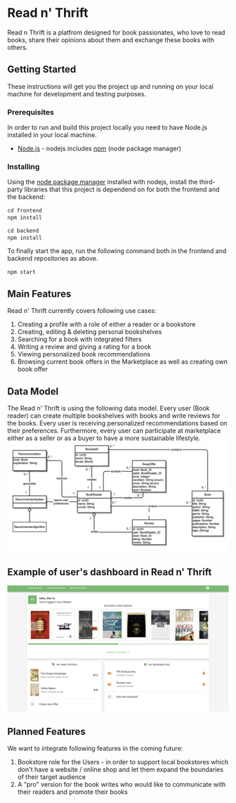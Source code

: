 # Read n' Thrift 

Read n Thrift is a platfrom designed for book passionates, who love to read books, share their opinions about them and exchange these books with others.  

## Getting Started

These instructions will get you the project up and running on your local machine for development and testing purposes.

### Prerequisites

In order to run and build this project locally you need to have Node.js installed in your local machine. 

* [Node.js](https://nodejs.org/) - nodejs includes [npm](https://www.npmjs.com/) (node package manager) 

### Installing

Using the [node package manager](https://www.npmjs.com) installed with nodejs, install the third-party libraries that this project is dependend on for both the frontend and the backend: 

```
cd frontend
npm install
```
```
cd backend
npm install
```

To finally start the app, run the following command both in the frontend and backend repositories as above. 

```
npm start
```

## Main Features

Read n' Thrift currently covers following use cases:
  1. Creating a profile with a role of either a reader or a bookstore 
  2. Creating, editing & deleting personal bookshelves
  3. Searching for a book with integrated filters
  4. Writing a review and giving a rating for a book
  5. Viewing personalized book recommendations
  6. Browsing current book offers in the Marketplace as well as creating own book offer


## Data Model
The Read n' Thrift is using the following data model. Every user (Book reader) can create multiple bookshelves with books and write reviews for the books. Every user is receiving personalized recommendations based on their preferences. Furthermore, every user can participate at marketplace either as a seller or as a buyer to have a more sustainable lifestyle. 
![](https://github.com/Ard1tSelfo/readnthrift/blob/master/doc/DataModel.png)
 
 ## Example of user's dashboard in Read n' Thrift
 ![](https://github.com/Ard1tSelfo/readnthrift/blob/master/doc/dashboard.png)
 
 ## Planned Features
 We want to integrate following features in the coming future:
  1. Bookstore role for the Users - in order to support local bookstores which don't have a website / online shop and let them expand the boundaries of their target audience
  2. A "pro" version for the book writes who would like to communicate with their readers and promote their books

